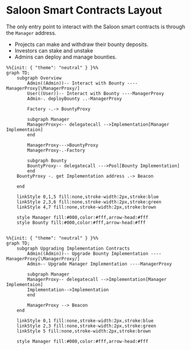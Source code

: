 # Saloon Smart Contracts Layout

The only entry point to interact with the Saloon smart contracts is through the `Manager` address.

- Projects can make and withdraw their bounty deposits.
- Investors can stake and unstake
- Admins can deploy and manage bounties.

```mermaid
%%{init: { "theme": "neutral" } }%%
graph TD;
    subgraph Overview
        Admin((Admin))-- Interact with Bounty ----ManagerProxy[\ManagerProxy/]
        User((User))-- Interact with Bounty ----ManagerProxy
        Admin-. deployBounty ..-ManagerProxy

        Factory -.-> BountyProxy

        subgraph Manager
        ManagerProxy<-- delegatecall -->Implementation[Manager Implementaion]
        end

        ManagerProxy--->BountyProxy
        ManagerProxy-.-Factory

        subgraph Bounty
        BountyProxy-- delegatecall --->Pool[Bounty Implementation]
        end
    BountyProxy -. get Implementation address .-> Beacon

    end

    linkStyle 0,1,5 fill:none,stroke-width:2px,stroke:blue
    linkStyle 2,3,6 fill:none,stroke-width:2px,stroke:green
    linkStyle 4,7 fill:none,stroke-width:2px,stroke:brown

    style Manager fill:#000,color:#fff,arrow-head:#fff
    style Bounty fill:#000,color:#fff,arrow-head:#fff


```

```mermaid
%%{init: { "theme": "neutral" } }%%
graph TD;
    subgraph Upgrading Implementation Contracts
        Admin((Admin))-- Upgrade Bounty Implementation ----ManagerProxy[\ManagerProxy/]
        Admin-- Upgrade Manager Implementation ----ManagerProxy

        subgraph Manager
        ManagerProxy-- delegatecall -->Implementation[Manager Implementaion]
        Implementation-->Implementation
        end

        ManagerProxy --> Beacon
    end

    linkStyle 0,1 fill:none,stroke-width:2px,stroke:blue
    linkStyle 2,3 fill:none,stroke-width:2px,stroke:green
    linkStyle 5 fill:none,stroke-width:2px,stroke:brown

    style Manager fill:#000,color:#fff,arrow-head:#fff
```
